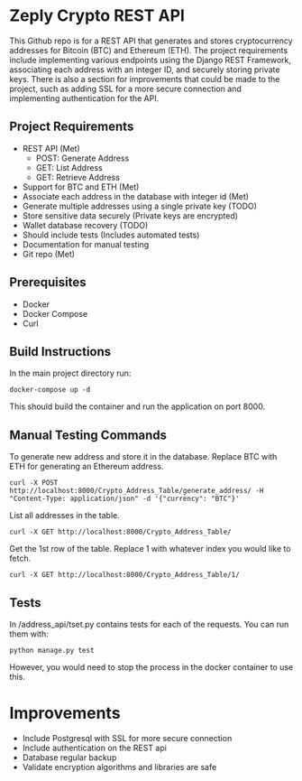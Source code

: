 # Zeply Crypto REST API

This Github repo is for a REST API that generates and stores cryptocurrency addresses for Bitcoin (BTC) and Ethereum (ETH).
The project requirements include implementing various endpoints using the Django REST Framework, associating each address with an integer ID, and securely storing private keys. 
There is also a section for improvements that could be made to the project, such as adding SSL for a more secure connection and implementing authentication for the API.

##  Project Requirements 
- REST API (Met)
    - POST: Generate Address 
    - GET: List Address 
    - GET: Retrieve Address 
- Support for BTC and ETH (Met)
- Associate each address in the database with integer id (Met)
- Generate multiple addresses using a single private key (TODO)
- Store sensitive data securely (Private keys are encrypted)
- Wallet database recovery (TODO)
- Should include tests (Includes automated tests)
- Documentation for manual testing
- Git repo (Met)

## Prerequisites
- Docker
- Docker Compose
- Curl

## Build Instructions
In the main project directory run:
```commandline
docker-compose up -d
```
This should build the container and run the application on port 8000. 
## Manual Testing Commands

To generate new address and store it in the database. Replace BTC with ETH for generating an Ethereum address. 
```commandline
curl -X POST http://localhost:8000/Crypto_Address_Table/generate_address/ -H "Content-Type: application/json" -d '{"currency": "BTC"}'
```
List all addresses in the table.
```commandline
curl -X GET http://localhost:8000/Crypto_Address_Table/
```
Get the 1st row of the table. Replace 1 with whatever index you would like to fetch. 
```commandline
curl -X GET http://localhost:8000/Crypto_Address_Table/1/
```

## Tests
In /address_api/tset.py contains tests for each of the requests. 
You can run them with:
```commandline
python manage.py test
```
However, you would need to stop the process in the docker container to use this. 

# Improvements

- Include Postgresql with SSL for more secure connection
- Include authentication on the REST api 
- Database regular backup
- Validate encryption algorithms and libraries are safe